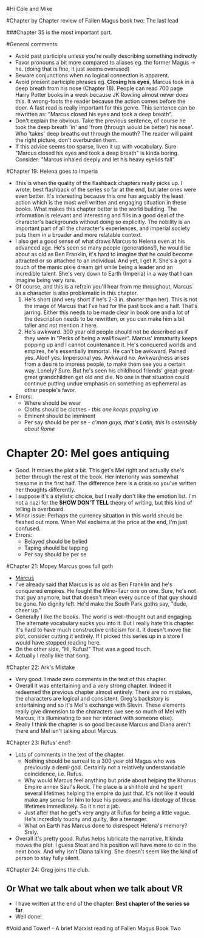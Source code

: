 #Hi Cole and Mike

#Chapter by Chapter review of Fallen Magus book two: The last lead

###Chapter 35 is the most important part.

#General comments:
* Avoid past participle unless you're really describing something indirectly
* Favor pronouns a bit more compared to aliases eg. the former Magus -> he.  (doing that is fine, it just seems overused)
* Beware conjunctions when no logical connection is apparent.
* Avoid present participle phrases eg. __Closing his eyes__, Marcus took in a deep breath from his nose (Chapter 18).  People can read 700 page Harry Potter books in a week because JK Rowling almost never does this.  It wrong-foots the reader because the action comes before the doer.  A fast read is really important for this genre.  This sentence can be rewritten as: "Marcus closed his eyes and took a deep breath".
* Don't explain the obvious.  Take the previous sentence, of course he took the deep breath 'in' and 'from (through would be better) his nose'.  Who 'takes' deep breaths out through the mouth?  The reader will paint the right picture, don't overburden them.  
* If this advice seems too sparse, liven it up with vocabulary.  Sure "Marcus closed his eyes and took a deep breath" is kinda boring.  Consider: "Marcus inhaled deeply and let his heavy eyelids fall"

#Chapter 19: Helena goes to Imperia
* This is when the quality of the flashback chapters really picks up.  I wrote, best flashback of the series so far at the end, but later ones were even better.  It's interesting because this one has arguably the least action which is the most well written and engaging situation in these books.  What makes this chapter better is the world building.  The information is relevant and interesting and fills in a good deal of the character's backgrounds without doing so explicitly.  The nobility is an important part of all the character's experiences, and imperial society puts them in a broader and more relatable context.
* I also get a good sense of what draws Marcus to Helena even at his advanced age.  He's seen so many people (generations!), he would be about as old as Ben Franklin, it's hard to imagine that he could become attracted or so attached to an individual. And yet, I get it.  She's a got a touch of the manic pixie dream girl while being a leader and an incredible talent.  She's very down to Earth (Imperia) in a way that I can imagine being very rare.
* Of course, and this is a refrain you'll hear from me throughout, Marcus as a character is also problematic in this chapter.  
	1. He's short (and very short if he's 2-3 in. shorter than her).  This is not the image of Marcus that I've had for the past book and a half.  That's jarring. Either this needs to be made clear in book one and a lot of the description needs to be rewritten, or you can make him a bit taller and not mention it here.
	2. He's awkward.  300 year old people should not be described as if they were in "Perks of being a wallflower".  Marcus' immaturity keeps popping up and I cannot countenance it.  He's conquered worlds and empires, he's essentially immortal.  He can't be awkward.  Pained yes.  Aloof yes. Impersonal yes.  Awkward no.  Awkwardness arises from a desire to impress people, to make them see you a certain way.  Lonely?  Sure.  But he's seen his childhood friends' great-great-great grandchildren get old and die.  No one in that situation could continue putting undue emphasis on something as ephemeral as other people's favor.
* Errors:
	* Where should be wear
	* Cloths should be clothes - _this one keeps popping up_
	* Eminent should be imminent
	* Per say should be per se - _c'mon guys, that's Latin, this is ostensibly about Rome_

# Chapter 20: Mel goes antiquing 
* Good.  It moves the plot a bit.  This get's Mel right and actually she's better through the rest of the book.  Her interiority was somewhat tiresome in the first half. The difference here is a crisis so you've written her thoughts differently. 
* I suppose it's a stylistic choice, but I really don't like the emotion list.  I'm not a nazi for the __SHOW DON'T TELL__ theory of writing, but this kind of telling is overboard. 
* Minor issue:  Perhaps the currency situation in this world should be fleshed out more.  When Mel exclaims at the price at the end, I'm just confused.
* Errors:
	* Belayed should be belied
	* Taping should be tapping
	* Per say should be per se

#Chapter 21: Mopey Marcus goes full goth
* [Marcus](https://youtu.be/X8UR2TFUp8w)
* I've already said that Marcus is as old as Ben Franklin and he's conquered empires.  He fought the Mino-Taur one on one.  Sure, he's not that guy anymore, but that doesn't mean every ounce of that guy should be gone.  No dignity left.  He'd make the South Park goths say, "dude, cheer up."
* Generally I like the books.  The world is well-thought out and engaging.  The alternate vocabulary sucks you into it.  But I really hate this chapter.  It's hard to have much constructive criticism for it.  It doesn't move the plot, consider cutting it entirely.  If I picked this series up in a store I would have stopped reading here.
* On the other side, "Hi, Rufus!"  That was a good touch.
* Actually I really like that song.

#Chapter 22: Ark's Mistake
* Very good.  I made zero comments in the text of this chapter.
* Overall it was entertaining and a very strong chapter.  Indeed it redeemed the previous chapter almost entirely.  There are no mistakes, the characters are logical and consistent.  Greg's backstory is entertaining and so it's Mel's exchange with Slevin.  These elements really give dimension to the characters (we see so much of Mel with Marcus; it's illuminating to see her interact with someone else).  
* Really I think the chapter is so good because Marcus and Diana aren't there and Mel isn't talking about Marcus.  

#Chapter 23: Rufus' end?
* Lots of comments in the text of the chapter.
	* Nothing should be surreal to a 300 year old Magus who was previously a demi-god.  Certainly not a relatively understandable coincidence, i.e. Rufus.
	* Why would Marcus feel anything but pride about helping the Khanus Empire annex Saul's Rock.  The place is a shithole and he spent several lifetimes helping the empire do just that.  It's not like it would make any sense for him to lose his powers and his ideology of those lifetimes immediately.  So it's not a jab.
	* Just after that he get's very angry at Rufus for being a little vague.  He's incredibly touchy and guilty, like a teenager.
	* What on Earth has Marcus done to disrespect Helena's memory?  Srsly.
* Overall it's pretty good.  Rufus helps lubricate the narrative.  It kinda moves the plot.  I guess Stoat and his position will have more to do in the next book.  And why isn't Diana talking.  She doesn't seem like the kind of person to stay fully silent.

#Chapter 24: Greg joins the club.
## Or What we talk about when we talk about VR
* I have written at the end of the chapter: __Best chapter of the series so far__
* Well done!

#Void and Tower! - A brief Marxist reading of Fallen Magus Book Two

<!--- 
Themes of power vs freedom.  Empire vs Anarchy.  The way the inherent human power of Marcus and Helena is twisted into a tool for the elite and their civilizing yet brutalizing effect on the galaxy they inhabit.
--->
